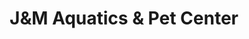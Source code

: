 ---
title: "J&M Aquatics & Pet Center"
url: /grand-junction/jundm-aquatics-und-pet-center/
shop: Tiere
---